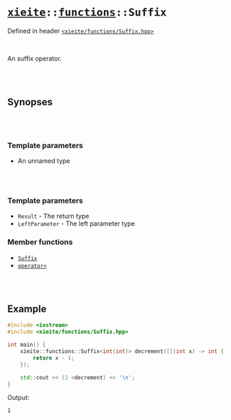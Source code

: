 # [`xieite`](../../README.md)`::`[`functions`](../../docs/functions.md)`::Suffix`
Defined in header [`<xieite/functions/Suffix.hpp>`](../../include/xieite/functions/Suffix.hpp)

<br/>

An suffix operator.

<br/><br/>

## Synopses

<br/><br/>

### Template parameters
- An unnamed type

<br/><br/>

### Template parameters
- `Result` - The return type
- `LeftParameter` - The left parameter type
### Member functions
- [`Suffix`](../../docs/functions/Suffix/constructor.md)
- [`operator<`](../../docs/functions/Suffix/operatorLess.md)

<br/><br/>

## Example
```cpp
#include <iostream>
#include <xieite/functions/Suffix.hpp>

int main() {
	xieite::functions::Suffix<int(int)> decrement([](int x) -> int {
		return x - 1;
	});

	std::cout << (2 <decrement) << '\n';
}
```
Output:
```
1
```
